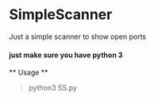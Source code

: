 # SimpleScanner
 Just a simple scanner to show open ports

 #### just make sure you have python 3
** Usage **
 > python3 SS.py <ip>
